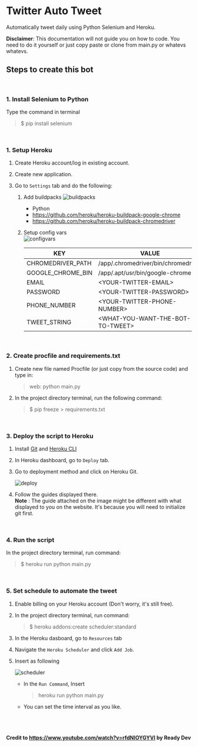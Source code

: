 # Twitter Auto Tweet
 Automatically tweet daily using Python Selenium and Heroku.

 **Disclaimer**: This documentation will not guide you on how to code. You need to do it yourself or just copy paste or clone from main.py or whatevs whatevs.

## Steps to create this bot
<br>

### 1. Install Selenium to Python

Type the command in terminal

>$ pip install selenium

<br>

### 1. Setup Heroku
 1. Create Heroku account/log in existing account.
 1. Create new application.
 1. Go to ```Settings``` tab and do the following:
     
      
      1. Add buildpacks
            ![buildpacks](https://user-images.githubusercontent.com/64152220/90945771-a33b0d80-e459-11ea-951b-b7a1cd6f1eec.png)
          - Python
          - https://github.com/heroku/heroku-buildpack-google-chrome 
          -  https://github.com/heroku/heroku-buildpack-chromedriver

       1. Setup config vars  
            ![configvars](https://user-images.githubusercontent.com/64152220/90945783-b057fc80-e459-11ea-8961-3df239b7e3a8.jpg)
        
            KEY | VALUE
            ------------ | -------------
            CHROMEDRIVER_PATH | /app/.chromedriver/bin/chromedriver
            GOOGLE_CHROME_BIN| /app/.apt/usr/bin/google-chrome
            EMAIL | \<YOUR-TWITTER-EMAIL>
            PASSWORD | \<YOUR-TWITTER-PASSWORD>
            PHONE_NUMBER | \<YOUR-TWITTER-PHONE-NUMBER>
            TWEET_STRING | \<WHAT-YOU-WANT-THE-BOT-TO-TWEET>

<br/>

### 2. Create procfile and requirements.txt
1. Create new file named Procfile (or just copy from the source code) and type in: <br>
    >web: python main.py
1. In the project directory terminal, run the following command:
    >$ pip freeze > requirements.txt    

<br/>

### 3. Deploy the script to Heroku

1. Install [Git](https://git-scm.com/downloads) and [Heroku CLI](https://devcenter.heroku.com/articles/heroku-cli)
1. In Heroku dashboard, go to ```Deploy``` tab.
1. Go to deployment method and click on Heroku Git.

    ![deploy](https://user-images.githubusercontent.com/64152220/90945793-bea61880-e459-11ea-926a-2a5985643d3d.png)
1. Follow the guides displayed there. <br>
**Note** : The guide attached on the image might be different with what displayed to you on the website. It's because you will need to initialize git first.
        
<br/>

### 4. Run the script
In the project directory terminal, run command:
> $ heroku run python main.py

<br/>

### 5. Set schedule to automate the tweet
1. Enable billing on your Heroku account (Don't worry, it's still free).
1. In the project directory terminal, run command:
    > $ heroku addons:create scheduler:standard
1. In the Heroku dasboard, go to ```Resources``` tab
1. Navigate the ```Heroku Scheduler``` and click ```Add Job```.
1. Insert as following

    ![scheduler](https://user-images.githubusercontent.com/64152220/90945804-cd8ccb00-e459-11ea-8b84-334e271da4b2.png)

    - In the ```Run Command```, Insert
        > heroku run python main.py

    - You can set the time interval as you like.

<br/><br/>
#### Credit to https://www.youtube.com/watch?v=rfdNIOYGYVI by Ready Dev

